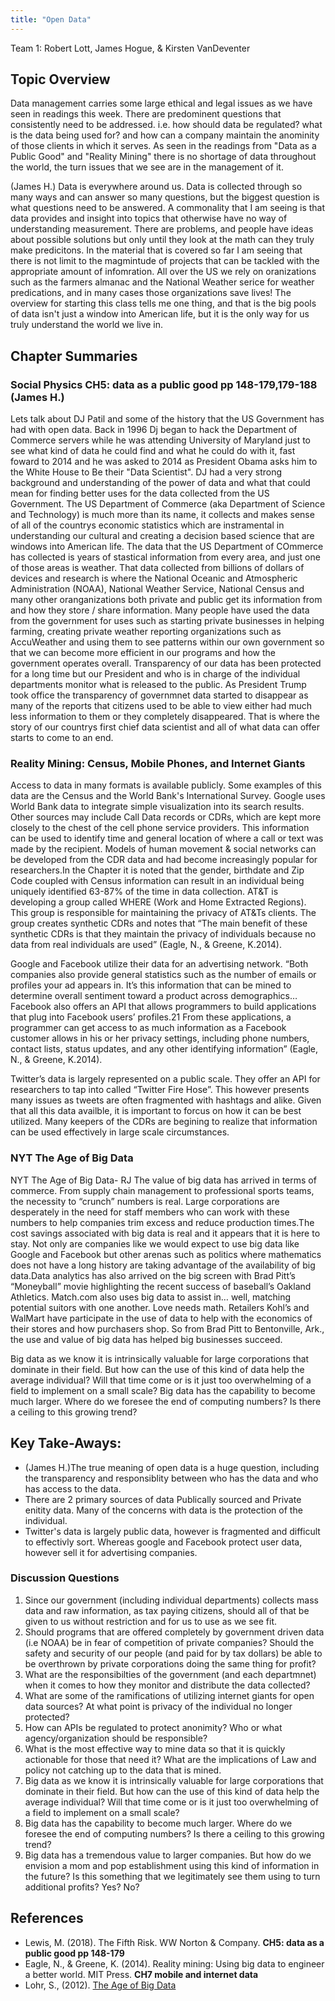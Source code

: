 ```yaml
---
title: "Open Data"
---
```



Team 1: Robert Lott, James Hogue, & Kirsten VanDeventer


## Topic Overview

Data management carries some large ethical and legal issues as we have seen in readings this week. There are predominent questions that consistently need to be addressed. i.e. how should data be regulated? what is the data being used for? and how can a company maintain the anominity of those clients in which it serves. As seen in the readings from "Data as a Public Good" and "Reality Mining" there is no shortage of data throughout the world, the turn issues that we see are in the management of it. 

(James H.) Data is everywhere around us. Data is collected through so many ways and can answer so many questions, but the biggest question is what questions need to be answered. A commonality that I am seeing is that data provides and insight into topics that otherwise have no way of understanding measurement. There are problems, and people have ideas about possible solutions but only until they look at the math can they truly make predicitons. In the material that is covered so far I am seeing that there is not limit to the magmintude of projects that can be tackled with the appropriate amount of infomration. All over the US we rely on oranizations such as the farmers almanac and the National Weather serice for weather predications, and in many cases those organizations save lives! The overview for starting this class tells me one thing, and that is the big pools of data isn't just a window into American life, but it is the only way for us truly understand the world we live in. 

 


## Chapter Summaries


### Social Physics **CH5: data as a public good pp 148-179,179-188 (James H.)**

Lets talk about DJ Patil and some of the history that the US Government has had with open data. Back in 1996 Dj began to hack the Department of Commerce servers while he was attending University of Maryland just to see what kind of data he could find and what he could do with it, fast foward to 2014 and he was asked to 2014 as President Obama asks him to the White House to Be their "Data Scientist". DJ had a very strong background and understanding of the power of data and what that could mean for finding better uses for the data collected from the US Government.
The US Department of Commerce (aka Department of Science and Technology) is much more than its name, it collects and makes sense of all of the countrys economic statistics which are instramental in understanding our cultural and creating a decision based science that are windows into American life. The data that the US Department of COmmerce has collected is years of stastical information from every area, and just one of those areas is weather. That data collected from billions of dollars of devices and research is where the National Oceanic and Atmospheric Administration (NOAA), National Weather Service, National Census and many other oranganizations both private and public get its information from and how they store / share information. Many people have used the data from the government for uses such as starting private businesses in helping farming, creating private weather reporting organizations such as AccuWeather and using them to see patterns within our own government so that we can become more efficient in our programs and how the government operates overall. Transparency of our data has been protected for a long time but our President and who is in charge of the individual departments monitor what is released to the public. As President Trump took office the transparency of governmnet data started to disappear as many of the reports that citizens used to be able to view either had much less information to them or they completely disappeared. That is where the story of our countrys first chief data scientist and all of what data can offer starts to come to an end.

### Reality Mining: Census, Mobile Phones, and Internet Giants
Access to data in many formats is available publicly. Some examples of this data are the Census and the World Bank's International Survey. Google uses World Bank data to integrate simple visualization into its search results. Other sources may include Call Data records or CDRs, which are kept more closely to the chest of the cell phone service providers. This information can be used to identify time and general location of where a call or text was made by the recipient. Models of human movement & social networks can be developed from the CDR data and had become increasingly popular for researchers.In the Chapter it is noted that the gender, birthdate and Zip Code coupled with Census information can result in an individual being uniquely identified 63-87% of the time in data collection. AT&T is developing a group called WHERE (Work and Home Extracted Regions). This group is responsible for maintaining the privacy of AT&Ts clients. The group creates synthetic CDRs and notes that “The main benefit of these synthetic CDRs is that they maintain the privacy of individuals because no data from real individuals are used” (Eagle, N., & Greene, K.2014). 

Google and Facebook utilize their data for an advertising network. 
“Both companies also provide general statistics such as the number of emails or profiles your ad appears in. It’s this information that can be mined to determine overall sentiment toward a product across demographics…Facebook also offers an API that allows programmers to build applications that plug into Facebook users’ profiles.21 From these applications, a programmer can get access to as much information as a Facebook customer allows in his or her privacy settings, including phone numbers, contact lists, status updates, and any other identifying information” (Eagle, N., & Greene, K.2014).

Twitter’s data is largely represented on a public scale. They offer an API for researchers to tap into called “Twitter Fire Hose”. This however presents many issues as tweets are often fragmented with hashtags and alike. Given that all this data availble, it is important to forcus on how it can be best utilized. Many keepers of the CDRs are begining to realize that information can be used effectively in large scale circumstances. 

### NYT **The Age of Big Data**

NYT The Age of Big Data- RJ
The value of big data has arrived in terms of commerce. From supply chain management to professional sports teams, the necessity to “crunch” numbers is real. Large corporations are desperately in the need for staff members who can work with these numbers to help companies trim excess and reduce production times.The cost savings associated with big data is real and it appears that it is here to stay. Not only are companies like we would expect to use big data like Google and Facebook but other arenas such as politics where mathematics does not have a long history are taking advantage of the availability of big data.Data analytics has also arrived on the big screen with Brad Pitt’s “Moneyball” movie highlighting the recent success of baseball’s Oakland Athletics. Match.com also uses big data to assist in… well, matching potential suitors with one another. Love needs math. Retailers Kohl’s and WalMart have participate in the use of data to help with the economics of their stores and how purchasers shop. So from Brad Pitt to Bentonville, Ark., the use and value of big data has helped big businesses succeed.


Big data as we know it is intrinsically valuable for large corporations that dominate in their field. But how can the use of this kind of data help the average individual? Will that time come or is it just too overwhelming of a field to implement on a small scale?
Big data has the capability to become much larger. Where do we foresee the end of computing numbers? Is there a ceiling to this growing trend?


## Key Take-Aways:
- (James H.)The true meaning of open data is a huge question, including the transparency and responsiblity between who has the data and who has access to the data. 
- There are 2 primary sources of data Publically sourced and Private enitity data. Many of the concerns with data is the protection of the individual.
- Twitter's data is largely public data, however is fragmented and difficult to effectivly sort. Whereas google and Facebook protect user data, however sell it for advertising companies. 


### Discussion Questions 
1. Since our government (including individual departments) collects mass data and raw information, as tax paying citizens, should all of that be given to us without restriction and for us to use as we see fit.
2. Should programs that are offered completely by government driven data (i.e NOAA) be in fear of competition of private companies? Should the safety and security of our people (and paid for by tax dollars) be able to be overthrown by private corporations doing the same thing for profit?
3. What are the responsibilties of the government (and each departmnet) when it comes to how they monitor and distribute the data collected?
4. What are some of the ramifications of utilizing internet giants for open data sources? At what point is privacy of the individual no longer protected?
5. How can APIs be regulated to protect anonimity? Who or what agency/organization should be responsible?
6. What is the most effective way to mine data so that it is quickly actionable for those that need it? What are the implications of Law and policy not catching up to the data that is mined. 
7. Big data as we know it is intrinsically valuable for large corporations that dominate in their field. But how can the use of this kind of data help the average individual? Will that time come or is it just too overwhelming of a field to implement on a small scale?
8. Big data has the capability to become much larger. Where do we foresee the end of computing numbers? Is there a ceiling to this growing trend?
9. Big data has a tremendous value to larger companies. But how do we envision a mom and pop establishment using this kind of information in the future? Is this something that we legitimately see them using to turn additional profits? Yes? No?

 
## References

* Lewis, M. (2018). The Fifth Risk. WW Norton & Company. **CH5: data as a public good pp 148-179**  
* Eagle, N., & Greene, K. (2014). Reality mining: Using big data to engineer a better world. MIT Press. **CH7 mobile and internet data** 
* Lohr, S., (2012). [The Age of Big Data](https://www.nytimes.com/2012/02/12/sunday-review/big-datas-impact-in-the-world.html)




